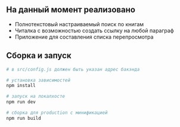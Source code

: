 ## На данный момент реализовано

* Полнотекстовый настраиваемый поиск по книгам
* Читалка с возможностью создать ссылку на любой параграф
* Приложение для составления списка перепросмотра

## Сборка и запуск

``` bash
# в src/config.js должен быть указан адрес бакэнда

# установка зависимостей
npm install

# запуск на локалхосте
npm run dev

# сборка для production с минификацией
npm run build
```
